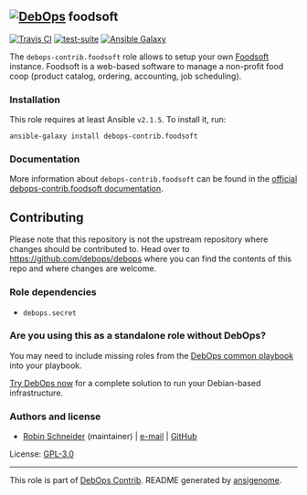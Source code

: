 ## [![DebOps](https://debops.org/images/debops-small.png)](https://debops.org) foodsoft

<!-- This file was generated by Ansigenome. Do not edit this file directly but
     instead have a look at the files in the ./meta/ directory. -->

[![Travis CI](https://img.shields.io/travis/debops-contrib/ansible-foodsoft.svg?style=flat)](https://travis-ci.org/debops-contrib/ansible-foodsoft)
[![test-suite](https://img.shields.io/badge/test--suite-ansible--foodsoft-blue.svg?style=flat)](https://github.com/debops/test-suite/tree/master/ansible-foodsoft/)
[![Ansible Galaxy](https://img.shields.io/badge/galaxy-debops--contrib.foodsoft-660198.svg?style=flat)](https://galaxy.ansible.com/debops-contrib/foodsoft)


The `debops-contrib.foodsoft` role allows to setup your own [Foodsoft] instance.
Foodsoft is a web-based software to manage a non-profit food coop (product
catalog, ordering, accounting, job scheduling).

[Foodsoft]: https://www.foodcoops.net/

### Installation

This role requires at least Ansible `v2.1.5`. To install it, run:

```Shell
ansible-galaxy install debops-contrib.foodsoft
```

### Documentation

<!-- FIXME: Change to the canonical URL when it has been setup. https://github.com/debops/docs/issues/111 -->
More information about `debops-contrib.foodsoft` can be found in the
[official debops-contrib.foodsoft documentation](https://debops-contrib.readthedocs.io/en/latest/ansible/roles/ansible-foodsoft/docs/).

## Contributing

Please note that this repository is not the upstream repository where changes should be contributed to.
Head over to https://github.com/debops/debops where you can find the contents of this repo and where changes are welcome.


### Role dependencies

- `debops.secret`

### Are you using this as a standalone role without DebOps?

You may need to include missing roles from the [DebOps common
playbook](https://github.com/debops/debops-playbooks/blob/master/playbooks/common.yml)
into your playbook.

[Try DebOps now](https://debops.org/) for a complete solution to run your Debian-based infrastructure.





### Authors and license

- [Robin Schneider](https://docs.debops.org/en/latest/debops-keyring/docs/entities.html#debops-keyring-entity-ypid) (maintainer) | [e-mail](mailto:ypid@riseup.net) | [GitHub](https://github.com/ypid)

License: [GPL-3.0](https://tldrlegal.com/license/gnu-general-public-license-v3-%28gpl-3%29)

***

This role is part of [DebOps Contrib](https://github.com/debops-contrib/debops-contrib). README generated by [ansigenome](https://github.com/nickjj/ansigenome/).
<!-- Ansigenome sources: https://github.com/ypid/ypid-ansible-common/tree/master/template_READMEs/debops-contrib -->
